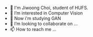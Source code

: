 - 👋 I'm Jiwoong Choi, student of HUFS.
- 👀 I’m interested in Computer Vision
- 🌱 Now i'm studying GAN
- 💞️ I’m looking to collaborate on ...
- 📫 How to reach me ...

<!---
JiWoongCho1/JiWoongCho1 is a ✨ special ✨ repository because its `README.md` (this file) appears on your GitHub profile.
You can click the Preview link to take a look at your changes.
--->
